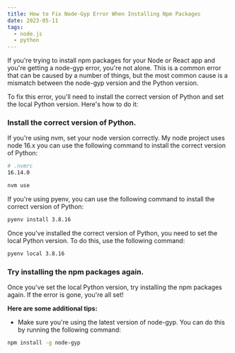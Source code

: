 ```yaml
---
title: How to Fix Node-Gyp Error When Installing Npm Packages
date: 2023-05-11
tags:
  - node.js
  - python
---
```


If you're trying to install npm packages for your Node or React app and you're getting a node-gyp error, you're not alone. This is a common error that can be caused by a number of things, but the most common cause is a mismatch between the node-gyp version and the Python version.


To fix this error, you'll need to install the correct version of Python and set the local Python version. Here's how to do it:


### Install the correct version of Python.


If you're using nvm, set your node version correctly. My node project uses node 16.x
you can use the following command to install the correct version of Python:


```bash
# .nvmrc
16.14.0
```


```bash
nvm use
```


If you're using pyenv, you can use the following command to install the correct version of Python:


```bash
pyenv install 3.8.16
```


Once you've installed the correct version of Python, you need to set the local Python version. To do this, use the following command:


```bash
pyenv local 3.8.16
```


### Try installing the npm packages again.


Once you've set the local Python version, try installing the npm packages again. If the error is gone, you're all set!


**Here are some additional tips:**

- Make sure you're using the latest version of node-gyp. You can do this by running the following command:

```bash
npm install -g node-gyp
```


